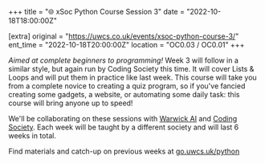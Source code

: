 +++
title = "🌐 xSoc Python Course Session 3"
date = "2022-10-18T18:00:00Z"

[extra]
original = "https://uwcs.co.uk/events/xsoc-python-course-3/"    
ent_time = "2022-10-18T20:00:00Z"
location = "OC0.03 / OC0.01"
+++

*Aimed at complete beginners to programming!*  Week 3 will follow in a similar style, but again run by Coding Society this time. It will cover Lists & Loops and will put them in practice like last week. This course will take you from a complete novice to creating a quiz program, so if you've fancied creating some gadgets, a website, or automating some daily task: this course will bring anyone up to speed!

We'll be collaborating on these sessions with [Warwick AI](https://warwick.ai/) and [Coding Society](https://www.warwickcodingsociety.com/). Each week will be taught by a different society and will last 6 weeks in total.

Find materials and catch-up on previous weeks at [go.uwcs.uk/python](https://go.uwcs.uk/python)
